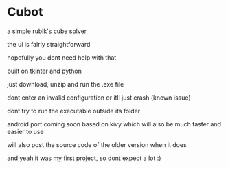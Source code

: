 # Cubot
a simple rubik's cube solver

the ui is fairly straightforward

hopefully you dont need help with that

built on tkinter and python


just download, unzip and run the .exe file


dont enter an invalid configuration or itll just crash (known issue)

dont try to run the executable outside its folder


android port coming soon based on kivy which will also be much faster and easier to use

will also post the source code of the older version when it does 

and yeah it was my first project, so dont expect a lot :)
